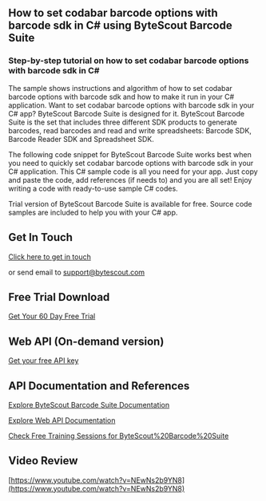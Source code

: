 ## How to set codabar barcode options with barcode sdk in C# using ByteScout Barcode Suite

### Step-by-step tutorial on how to set codabar barcode options with barcode sdk in C#

The sample shows instructions and algorithm of how to set codabar barcode options with barcode sdk and how to make it run in your C# application. Want to set codabar barcode options with barcode sdk in your C# app? ByteScout Barcode Suite is designed for it. ByteScout Barcode Suite is the set that includes three different SDK products to generate barcodes, read barcodes and read and write spreadsheets: Barcode SDK, Barcode Reader SDK and Spreadsheet SDK.

The following code snippet for ByteScout Barcode Suite works best when you need to quickly set codabar barcode options with barcode sdk in your C# application. This C# sample code is all you need for your app. Just copy and paste the code, add references (if needs to) and you are all set! Enjoy writing a code with ready-to-use sample C# codes.

Trial version of ByteScout Barcode Suite is available for free. Source code samples are included to help you with your C# app.

## Get In Touch

[Click here to get in touch](https://bytescout.zendesk.com/hc/en-us/requests/new?subject=ByteScout%20Barcode%20Suite%20Question)

or send email to [support@bytescout.com](mailto:support@bytescout.com?subject=ByteScout%20Barcode%20Suite%20Question) 

## Free Trial Download

[Get Your 60 Day Free Trial](https://bytescout.com/download/web-installer?utm_source=github-readme)

## Web API (On-demand version)

[Get your free API key](https://pdf.co/documentation/api?utm_source=github-readme)

## API Documentation and References

[Explore ByteScout Barcode Suite Documentation](https://bytescout.com/documentation/index.html?utm_source=github-readme)

[Explore Web API Documentation](https://pdf.co/documentation/api?utm_source=github-readme)

[Check Free Training Sessions for ByteScout%20Barcode%20Suite](https://academy.bytescout.com/)

## Video Review

[https://www.youtube.com/watch?v=NEwNs2b9YN8](https://www.youtube.com/watch?v=NEwNs2b9YN8)